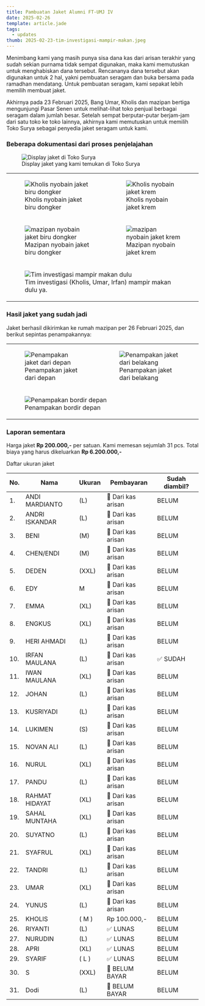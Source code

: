 ```yaml
---
title: Pambuatan Jaket Alumni FT-UMJ IV
date: 2025-02-26
template: article.jade
tags:
  - updates
thumb: 2025-02-23-tim-investigasi-mampir-makan.jpeg
---
```


Menimbang kami yang masih punya sisa dana kas dari arisan terakhir yang sudah sekian purnama tidak sempat digunakan, maka kami memutuskan untuk menghabiskan dana tersebut. Rencananya dana tersebut akan digunakan untuk 2 hal, yakni pembuatan seragam dan buka bersama pada ramadhan mendatang. Untuk pembuatan seragam, kami sepakat lebih memilih membuat jaket.

Akhirnya pada 23 Februari 2025, Bang Umar, Kholis dan mazipan bertiga mengunjungi Pasar Senen untuk melihat-lihat toko penjual berbagai seragam dalam jumlah besar. Setelah sempat berputar-putar berjam-jam dari satu toko ke toko lainnya, akhirnya kami memutuskan untuk memilih Toko Surya sebagai penyedia jaket seragam untuk kami.

### Beberapa dokumentasi dari proses penjelajahan

<figure>
  <img class="lazy content-img" src="/story/assets/img/placeholder.png" data-src="/story/assets/img/2025-02-23-jaket-display.jpeg" alt="Display jaket di Toko Surya" />
  <figcaption>Display jaket yang kami temukan di Toko Surya</figcaption>
</figure>

<div class="table-responsive-compact !m-0">
  <table class="table !m-0">
    <tbody>
      <tr>
        <td class="!p-1">
          <figure>
            <img class="lazy content-img" src="/story/assets/img/placeholder.png" data-src="/story/assets/img/2025-02-23-kholis-nyobain-jaket-biru.jpeg" alt="Kholis nyobain jaket biru dongker" />
            <figcaption>Kholis nyobain jaket biru dongker</figcaption>
          </figure>
        </td>
        <td class="!p-1">
          <figure>
            <img class="lazy content-img" src="/story/assets/img/placeholder.png" data-src="/story/assets/img/2025-02-23-kholis-nyobain-jaket-krem.jpeg" alt="Kholis nyobain jaket krem" />
            <figcaption>Kholis nyobain jaket krem</figcaption>
          </figure>
        </td>
      </tr>
      <tr>
        <td class="!p-1">
          <figure>
            <img class="lazy content-img" src="/story/assets/img/placeholder.png" data-src="/story/assets/img/2025-02-23-mazipan-nyobain-jaket-biru.jpeg" alt="mazipan nyobain jaket biru dongker" />
            <figcaption>Mazipan nyobain jaket biru dongker</figcaption>
          </figure>
        </td>
        <td class="!p-1">
          <figure>
            <img class="lazy content-img" src="/story/assets/img/placeholder.png" data-src="/story/assets/img/2025-02-23-mazipan-nyobain-jaket-krem.jpeg" alt="mazipan nyobain jaket krem" />
            <figcaption>Mazipan nyobain jaket krem</figcaption>
          </figure>
        </td>
      </tr>
      <tr>
        <td class="!p-1" colspan="2">
          <figure>
            <img class="lazy content-img" src="/story/assets/img/placeholder.png" data-src="/story/assets/img/2025-02-23-tim-investigasi-mampir-makan.jpeg" alt="Tim investigasi mampir makan dulu" />
            <figcaption>Tim investigasi (Kholis, Umar, Irfan) mampir makan dulu ya.</figcaption>
          </figure>
        </td>
      </tr>
    </tbody>
  </table>
</div>

### Hasil jaket yang sudah jadi

Jaket berhasil dikirimkan ke rumah mazipan per 26 Februari 2025, dan berikut sepintas penampakannya:

<div class="table-responsive-compact !m-0">
  <table class="table !m-0">
    <tbody>
      <tr>
        <td class="!p-1">
          <figure>
            <img class="lazy content-img" src="/story/assets/img/placeholder.png" data-src="/story/assets/img/2025-02-26-tampak-depan.jpeg" alt="Penampakan jaket dari depan" />
            <figcaption>Penampakan jaket dari depan</figcaption>
          </figure>
        </td>
        <td class="!p-1">
          <figure>
            <img class="lazy content-img" src="/story/assets/img/placeholder.png" data-src="/story/assets/img/2025-02-26-tampak-belakang.jpeg" alt="Penampakan jaket dari belakang" />
            <figcaption>Penampakan jaket dari belakang</figcaption>
          </figure>
        </td>
      </tr>
      <tr>
        <td class="!p-1" colspan="2">
          <figure>
            <img class="lazy content-img" src="/story/assets/img/placeholder.png" data-src="/story/assets/img/2025-02-26-tampak-bordir.jpeg" alt="Penampakan bordir depan" />
            <figcaption>Penampakan bordir depan</figcaption>
          </figure>
        </td>
      </tr>
    </tbody>
  </table>
</div>

### Laporan sementara

Harga jaket **Rp 200.000,-** per satuan. Kami memesan sejumlah 31 pcs. Total biaya yang harus dikeluarkan **Rp 6.200.000,-**

Daftar ukuran jaket

| No. | Nama           | Ukuran | Pembayaran         | Sudah diambil? |
| --- | -------------- | ------ | ------------------ | ------------- |
| 1.  | ANDI MARDIANTO | (L)    | 🤏 Dari kas arisan | BELUM         |
| 2.  | ANDRI ISKANDAR | (L)    | 🤏 Dari kas arisan | BELUM         |
| 3.  | BENI           | (M)    | 🤏 Dari kas arisan | BELUM         |
| 4.  | CHEN/ENDI      | (M)    | 🤏 Dari kas arisan | BELUM         |
| 5.  | DEDEN          | (XXL)  | 🤏 Dari kas arisan | BELUM         |
| 6.  | EDY            | M      | 🤏 Dari kas arisan | BELUM         |
| 7.  | EMMA           | (XL)   | 🤏 Dari kas arisan | BELUM         |
| 8.  | ENGKUS         | (XL)   | 🤏 Dari kas arisan | BELUM         |
| 9.  | HERI AHMADI    | (L)    | 🤏 Dari kas arisan | BELUM         |
| 10. | IRFAN MAULANA  | (L)    | 🤏 Dari kas arisan | ✅ SUDAH      |
| 11. | IWAN MAULANA   | (XL)   | 🤏 Dari kas arisan | BELUM         |
| 12. | JOHAN          | (L)    | 🤏 Dari kas arisan | BELUM         |
| 13. | KUSRIYADI      | (L)    | 🤏 Dari kas arisan | BELUM         |
| 14. | LUKIMEN        | (S)    | 🤏 Dari kas arisan | BELUM         |
| 15. | NOVAN ALI      | (L)    | 🤏 Dari kas arisan | BELUM         |
| 16. | NURUL          | (XL)   | 🤏 Dari kas arisan | BELUM         |
| 17. | PANDU          | (L)    | 🤏 Dari kas arisan | BELUM         |
| 18. | RAHMAT HIDAYAT | (XL)   | 🤏 Dari kas arisan | BELUM         |
| 19. | SAHAL MUNTAHA  | (XL)   | 🤏 Dari kas arisan | BELUM         |
| 20. | SUYATNO        | (L)    | 🤏 Dari kas arisan | BELUM         |
| 21. | SYAFRUL        | (XL)   | 🤏 Dari kas arisan | BELUM         |
| 22. | TANDRI         | (L)    | 🤏 Dari kas arisan | BELUM         |
| 23. | UMAR           | (XL)   | 🤏 Dari kas arisan | BELUM         |
| 24. | YUNUS          | (L)    | 🤏 Dari kas arisan | BELUM         |
| 25. | KHOLIS         | ( M )  | Rp 100.000,-       | BELUM         |
| 26. | RIYANTI        | (L)    | ✅ LUNAS           | BELUM         |
| 27. | NURUDIN        | (L)    | ✅ LUNAS           | BELUM         |
| 28. | APRI           | (XL)   | ✅ LUNAS           | BELUM         |
| 29. | SYARIF         | ( L )  | ✅ LUNAS           | BELUM         |
| 30. | S              | (XXL)  | 🚫 BELUM BAYAR     | BELUM         |
| 31. | Dodi           | (L)    | 🚫 BELUM BAYAR     | BELUM         |
